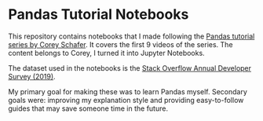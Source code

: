 # Pandas Tutorial Notebooks

This repository contains notebooks that I made following the [Pandas tutorial series by Corey Schafer](https://www.youtube.com/playlist?list=PL-osiE80TeTsWmV9i9c58mdDCSskIFdDS). It covers the first 9 videos of the series. The content belongs to Corey, I turned it into Jupyter Notebooks.

The dataset used in the notebooks is the [Stack Overflow Annual Developer Survey (2019)](https://info.stackoverflowsolutions.com/rs/719-EMH-566/images/stack-overflow-developer-survey-2019.zip).

My primary goal for making these was to learn Pandas myself. Secondary goals were: improving my explanation style and providing easy-to-follow guides that may save someone time in the future.
